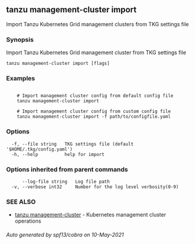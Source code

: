 ## tanzu management-cluster import

Import Tanzu Kubernetes Grid management clusters from TKG settings file

### Synopsis

Import Tanzu Kubernetes Grid management cluster from TKG settings file

```
tanzu management-cluster import [flags]
```

### Examples

```

    # Import management cluster config from default config file	
    tanzu management-cluster import
	
    # Import management cluster config from custom config file	
    tanzu management-cluster import -f path/to/configfile.yaml
```

### Options

```
  -f, --file string   TKG settings file (default '$HOME/.tkg/config.yaml')
  -h, --help          help for import
```

### Options inherited from parent commands

```
      --log-file string   Log file path
  -v, --verbose int32     Number for the log level verbosity(0-9)
```

### SEE ALSO

* [tanzu management-cluster](tanzu_management-cluster.md)	 - Kubernetes management cluster operations

###### Auto generated by spf13/cobra on 10-May-2021
